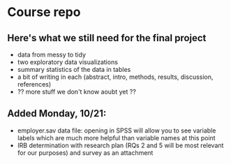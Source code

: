 # Course repo
## Here's what we still need for the final project
* data from messy to tidy
* two exploratory data visualizations
* summary statistics of the data in tables
* a bit of writing in each (abstract, intro, methods, results, discussion, references)
* ?? more stuff we don't know aoubt yet ??

## Added Monday, 10/21:
* employer.sav data file: opening in SPSS will allow you to see variable labels which are much more helpful than variable names at this point
* IRB determination with research plan (RQs 2 and 5 will be most relevant for our purposes) and survey as an attachment
